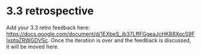 # 3.3 retrospective

Add your 3.3 retro feedback here:
https://docs.google.com/document/d/1EXbeS_jb37LffFGgeaJcHKB8XocS9FIxptqZRWGDVSc. Once the iteration
is over and the feedback is discussed, it will be moved here.
